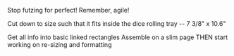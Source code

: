 Stop futzing for perfect! Remember, agile!

Cut down to size such that it fits inside the dice rolling tray -- 7 3/8" x 10.6"


Get all info into basic linked rectangles
Assemble on a slim page
THEN
start working on re-sizing and formatting


